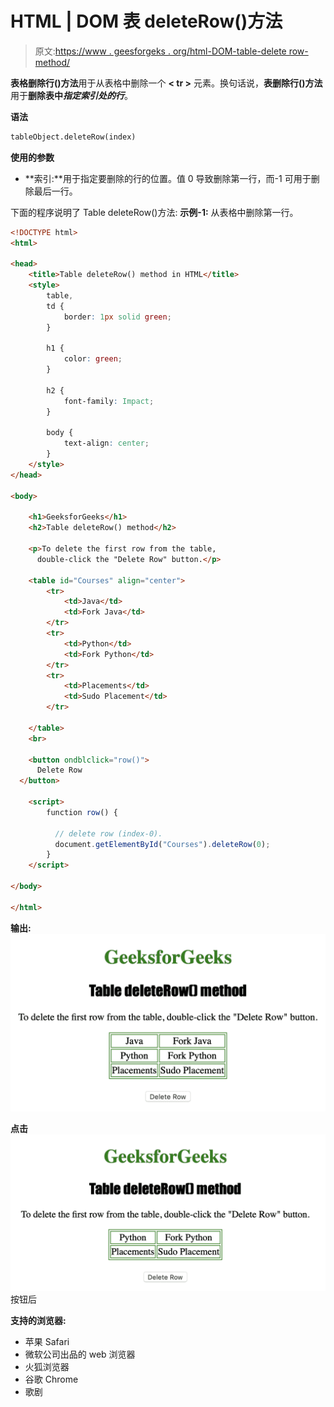 # HTML | DOM 表 deleteRow()方法

> 原文:[https://www . geesforgeks . org/html-DOM-table-delete row-method/](https://www.geeksforgeeks.org/html-dom-table-deleterow-method/)

**表格删除行()方法**用于从表格中删除一个 **< tr >** 元素。换句话说，**表删除行()方法**用于**删除表中*指定索引处的行***。

**语法**

```html
tableObject.deleteRow(index)
```

**使用的参数**

*   **索引:**用于指定要删除的行的位置。值 0 导致删除第一行，而-1 可用于删除最后一行。

下面的程序说明了 Table deleteRow()方法:
**示例-1:** 从表格中删除第一行。

```html
<!DOCTYPE html>
<html>

<head>
    <title>Table deleteRow() method in HTML</title>
    <style>
        table,
        td {
            border: 1px solid green;
        }

        h1 {
            color: green;
        }

        h2 {
            font-family: Impact;
        }

        body {
            text-align: center;
        }
    </style>
</head>

<body>

    <h1>GeeksforGeeks</h1>
    <h2>Table deleteRow() method</h2>

    <p>To delete the first row from the table,
      double-click the "Delete Row" button.</p>

    <table id="Courses" align="center">
        <tr>
            <td>Java</td>
            <td>Fork Java</td>
        </tr>
        <tr>
            <td>Python</td>
            <td>Fork Python</td>
        </tr>
        <tr>
            <td>Placements</td>
            <td>Sudo Placement</td>
        </tr>

    </table>
    <br>

    <button ondblclick="row()">
      Delete Row
  </button>

    <script>
        function row() {

          // delete row (index-0).
          document.getElementById("Courses").deleteRow(0);
        }
    </script>

</body>

</html>
```

**输出:**
![](img/e927c8a9dc26d80526ca5417bff5aaff.png)

**点击**
![](img/ff29a2c6692c4c59243225466c4f5f86.png)按钮后

**支持的浏览器:**

*   苹果 Safari
*   微软公司出品的 web 浏览器
*   火狐浏览器
*   谷歌 Chrome
*   歌剧